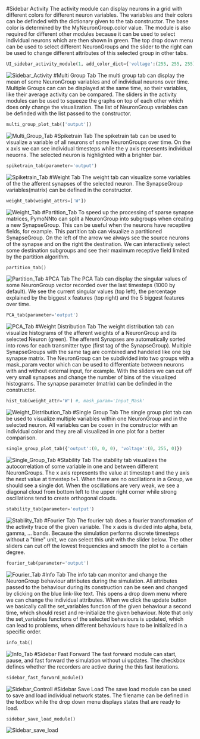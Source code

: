 #Sidebar Activity
The activity module can display neurons in a grid with different colors for different neuron variables. The variables and their colors can be definded with the dictionary given to the tab constructor. 
The base color is determined by the MyNeuronGroup.color value.
The module is also required for different other modules because it can be used to select individual neurons which are then shown in green.
The top drop down menu can be used to select different NeuronGroups and the slider to the right can be used to change different attributes of this selected group in other tabs.
```python
UI_sidebar_activity_module(1, add_color_dict={'voltage':(255, 255, 255)})
```
![Sidebar_Activity](https://raw.githubusercontent.com/trieschlab/PymoNNto/Images/Sidebar_Activity.png)
#Multi Group Tab
The multi group tab can display the mean of some NeuronGroup variables and of individual neurons over time. 
Multiple Groups can can be displayed at the same time, so their variables, like their average activity can be compared. 
The sliders in the activity modules can be used to squeeze the graphs on top of each other which does only change the visualization.
The list of NeuronGroup variables can be definded with the list passed to the constructor.
```python
multi_group_plot_tab(['output'])
```
![Multi_Group_Tab](https://raw.githubusercontent.com/trieschlab/PymoNNto/Images/Multi_Group_Tab.png)
#Spiketrain Tab
The spiketrain tab can be used to visualize a variable of all neurons of some NeuronGroups over time. 
On the x axis we can see individual timesteps while the y axis represents individual neuorns.
The selected neuron is highlighted with a brighter bar.
```python
spiketrain_tab(parameter='output')
```
![Spiketrain_Tab](https://raw.githubusercontent.com/trieschlab/PymoNNto/Images/Spiketrain_Tab.png)
#Weight Tab
The weight tab can visualize some variables of the the afferent synapses of the selected neuron. The SynapseGroup variables(matrix) can be defined in the constructor.
```python
weight_tab(weight_attrs=['W'])
```
![Weight_Tab](https://raw.githubusercontent.com/trieschlab/PymoNNto/Images/Weight_Tab.png)
#Partition_Tab
To speed up the processing of sparse synapse matrices, PymoNNto can split a NeuronGroup into subgroups when creating a new SynapseGroup. This can be useful when the neurons have receptive fields, for example.
This partition tab can visualize a partitioned SynapseGroup.
On the left of the arrow we always see the source neurons of the synapse and on the right the destination. 
We can interactively select some destination subgroups and see their maximum receptive field limited by the partition algorithm.
```python
partition_tab()
```
![Partition_Tab](https://raw.githubusercontent.com/trieschlab/PymoNNto/Images/Partition_Tab.png)
#PCA Tab
The PCA Tab can display the singular values of some NeuronGroup vector recorded over the last timesteps (1000 by default).
We see the current singular values (top left), the percentage explained by the biggest x features (top right) and the 5 biggest features over time.
```python
PCA_tab(parameter='output')
```
![PCA_Tab](https://raw.githubusercontent.com/trieschlab/PymoNNto/Images/PCA_Tab.png)
#Weight Distribution Tab
The weight distribution tab can visualize histograms of the afferent weights of a NeuronGroup and its selected Neuron (green).
The afferent Synapses are automatically sorted into rows for each transmitter type (first tag of the SynapseGroup). 
Multiple SynapseGroups with the same tag are combined and handeled like one big synapse matrix.
The NeuronGroup can be subdivided into two groups with a mask_param vector which can be used to differentiate between neurons with and without external input, for example.
With the sliders we can cut off very small synapses and change the number of bins of the visualized histograms.
The synapse parameter (matrix) can be definded in the constructor.
```python
hist_tab(weight_attr='W') #, mask_param='Input_Mask'
```
![Weight_Distribution_Tab](https://raw.githubusercontent.com/trieschlab/PymoNNto/Images/Weight_Distribution_Tab.png)
#Single Group Tab
The single group plot tab can be used to visualize multiple variables within one NeuronGroup and in the selected neuron. 
All variables can be cosen in the constructor with an individual color and they are all visualized in one plot for a better comparison.
```python
single_group_plot_tab({'output':(0, 0, 0), 'voltage':(0, 255, 0)})
```
![Single_Group_Tab](https://raw.githubusercontent.com/trieschlab/PymoNNto/Images/Single_Group_Tab.png)
#Stability Tab
The stability tab visualizes the autocorrelation of some variable in one and between different NeuronGroups.
The x axis represents the value at timestep t and the y axis the next value at timestep t+1. When there are no oscillations in a Group, we should see a single dot. 
When the oscillations are very weak, we see a diagonal cloud from bottom left to the upper right corner while strong oscillations tend to create orthogonal clouds. 
```python
stability_tab(parameter='output')
```
![Stability_Tab](https://raw.githubusercontent.com/trieschlab/PymoNNto/Images/Stability_Tab.png)
#Fourier Tab
The fourier tab does a fourier transformation of the activity trace of the given variable. 
The x axis is divided into alpha, beta, gamma, ... bands. Because the simulation performs discrete timesteps without a "time" unit, we can select this unit with the slider below. 
The other sliders can cut off the lowest frequencies and smooth the plot to a certain degree.
```python
fourier_tab(parameter='output')
```
![Fourier_Tab](https://raw.githubusercontent.com/trieschlab/PymoNNto/Images/Fourier_Tab.png)
#Info Tab
The info tab can monitor and change the NeuronGroup behaviour attributes during the simulation. 
All attributes passed to the behaviour during its construction can be seen and changed by clicking on the blue link-like text. 
This opens a drop down menu where we can change the individual attributes. 
When we click the update button we basically call the set_variables function of the given behaviour a second time, which should reset and re-initialize the given behaviour. 
Note that only the set_variables functions of the selected behaviours is updated, which can lead to problems, when different behaviours have to be initialized in a specific order.

```python
info_tab()
```
![Info_Tab](https://raw.githubusercontent.com/trieschlab/PymoNNto/Images/Info_Tab.png)
#Sidebar Fast Forward
The fast forward module can start, pause, and fast forward the simulation without ui updates. The checkbox defines whether the recorders are active during the this fast iterations.
```python
sidebar_fast_forward_module()
```
![Sidebar_Controll](https://raw.githubusercontent.com/trieschlab/PymoNNto/Images/Sidebar_Controll.png)
#Sidebar Save Load
The save load module can be used to save and load individual network states. The filename can be defined in the textbox while the drop down menu displays states that are ready to load.
```python
sidebar_save_load_module()
```
![Sidebar_save_load](https://raw.githubusercontent.com/trieschlab/PymoNNto/Images/Sidebar_save_load.png)